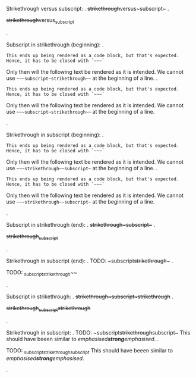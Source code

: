 Strikethrough versus subscript:
.
~~strikethrough~~versus~subscript~
.
<p><s>strikethrough</s>versus<sub>subscript</sub></p>
.

Subscript in strikethrough (beginning):
.
~~~subscript~strikethrough~~
This ends up being rendered as a code block, but that's expected.
Hence, it has to be closed with `~~~`
~~~
Only then will the following text be rendered as it is intended.
We cannot use `~~~subscript~strikethrough~~` at the beginning of a line.
.
<pre><code class="language-subscript~strikethrough~~">This ends up being rendered as a code block, but that's expected.
Hence, it has to be closed with `~~~`
</code></pre>
<p>Only then will the following text be rendered as it is intended.
We cannot use <code>~~~subscript~strikethrough~~</code> at the beginning of a line.</p>
.

Strikethrough in subscript (beginning):
.
~~~strikethrough~~subscript~
This ends up being rendered as a code block, but that's expected.
Hence, it has to be closed with `~~~`
~~~
Only then will the following text be rendered as it is intended.
We cannot use `~~~strikethrough~~subscript~` at the beginning of a line.
.
<pre><code class="language-strikethrough~~subscript~">This ends up being rendered as a code block, but that's expected.
Hence, it has to be closed with `~~~`
</code></pre>
<p>Only then will the following text be rendered as it is intended.
We cannot use <code>~~~strikethrough~~subscript~</code> at the beginning of a line.</p>
.

Subscript in strikethrough (end):
.
~~strikethrough~subscript~~~
.
<p><s>strikethrough<sub>subscript</sub></s></p>
.

Strikethrough in subscript (end):
.
TODO: ~subscript~~strikethrough~~~
.
<p>TODO: <sub>subscript</sub><sub>strikethrough</sub>~~</p>
.

Subscript in strikethrough:
.
~~strikethrough~subscript~strikethrough~~
.
<p><s>strikethrough<sub>subscript</sub>strikethrough</s></p>
.

Strikethrough in subscript:
.
TODO: ~subscript~~strikethrough~~subscript~
This should have beeen similar to *emphasised**strong**emphasised*.
.
<p>TODO: <sub>subscript</sub><sub>strikethrough</sub><sub>subscript</sub>
This should have beeen similar to <em>emphasised<strong>strong</strong>emphasised</em>.</p>
.